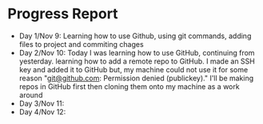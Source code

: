 # Progress Report

- Day 1/Nov 9: Learning how to use Github, using git commands, adding files to project and commiting chages
- Day 2/Nov 10: Today I was learning how to use GitHub, continuing from yesterday. learning how to add a remote repo to GitHub. I made an SSH key and added it to GitHub but, my machine could not use it for some reason "git@github.com: Permission denied (publickey)." I'll be making repos in GitHub first then cloning them onto my machine as a work around
- Day 3/Nov 11:
- Day 4/Nov 12:
